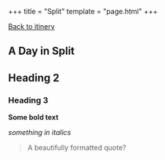 +++
title = "Split"
template = "page.html"
+++

[Back to itinery](../)

## A Day in Split


## Heading 2

### Heading 3

**Some bold text**

*something in italics*

>A beautifully formatted quote?

